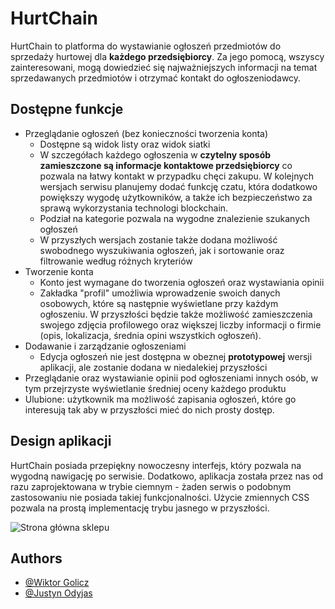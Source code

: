 
# HurtChain
HurtChain to platforma do wystawianie ogłoszeń przedmiotów do sprzedaży hurtowej dla __każdego przedsiębiorcy__. 
Za jego pomocą, wszyscy zainteresowani, mogą dowiedzieć się najważniejszych informacji na temat sprzedawanych przedmiotów i otrzymać kontakt do ogłoszeniodawcy.

## Dostępne funkcje
 - Przeglądanie ogłoszeń (bez konieczności tworzenia konta)
	 - Dostępne są widok listy oraz widok siatki
	 - W szczegółach każdego ogłoszenia w __czytelny sposób zamieszczone są informacje kontaktowe przedsiębiorcy__ co pozwala na łatwy kontakt w przypadku chęci zakupu. W kolejnych wersjach serwisu planujemy dodać funkcję czatu, która dodatkowo powiększy wygodę użytkowników, a także ich bezpieczeństwo za sprawą wykorzystania technologi blockchain.
	 - Podział na kategorie pozwala na wygodne znalezienie szukanych ogłoszeń
	 - W przyszłych wersjach zostanie także dodana możliwość swobodnego wyszukiwania ogłoszeń, jak i sortowanie oraz filtrowanie według różnych kryteriów 
- Tworzenie konta
	- Konto jest wymagane do tworzenia ogłoszeń oraz wystawiania opinii
	- Zakładka "profil" umożliwia wprowadzenie swoich danych osobowych, które są następnie wyświetlane przy każdym ogłoszeniu. W przyszłości będzie także możliwość zamieszczenia swojego zdjęcia profilowego oraz większej liczby informacji o firmie (opis, lokalizacja, średnia opini wszystkich ogłoszeń).
 - Dodawanie i zarządzanie ogłoszeniami
	 - Edycja ogłoszeń nie jest dostępna w obeznej __prototypowej__ wersji aplikacji, ale zostanie dodana w niedalekiej przyszłości
 - Przeglądanie oraz wystawianie opinii pod ogłoszeniami innych osób, w tym przejrzyste wyświetlanie średniej oceny każdego produktu
 - Ulubione: użytkownik ma możliwość zapisania ogłoszeń, które go interesują tak aby w przyszłości mieć do nich prosty dostęp.
 
## Design aplikacji
HurtChain posiada przepiękny nowoczesny interfejs, który pozwala na wygodną nawigację po serwisie. Dodatkowo, aplikacja została przez nas od razu zaprojektowana w trybie ciemnym - żaden serwis o podobnym zastosowaniu nie posiada takiej funkcjonalności. Użycie zmiennych CSS pozwala na prostą implementację trybu jasnego w przyszłości.

![Strona główna sklepu](https://drive.google.com/uc?export=view&id=1MoghyidcWlJ-j2ToUB7-DljTsA3JX6JK)
 

## Authors
- [@Wiktor Golicz](https://github.com/Wiktor102)
- [@Justyn Odyjas](https://github.com/Reiv21)
